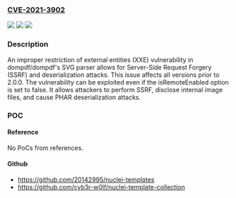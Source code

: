 ### [CVE-2021-3902](https://cve.mitre.org/cgi-bin/cvename.cgi?name=CVE-2021-3902)
![](https://img.shields.io/static/v1?label=Product&message=dompdf%2Fdompdf&color=blue)
![](https://img.shields.io/static/v1?label=Version&message=unspecified%3C%202.0.0%20&color=brighgreen)
![](https://img.shields.io/static/v1?label=Vulnerability&message=CWE-611%20Improper%20Restriction%20of%20XML%20External%20Entity%20Reference&color=brighgreen)

### Description

An improper restriction of external entities (XXE) vulnerability in dompdf/dompdf's SVG parser allows for Server-Side Request Forgery (SSRF) and deserialization attacks. This issue affects all versions prior to 2.0.0. The vulnerability can be exploited even if the isRemoteEnabled option is set to false. It allows attackers to perform SSRF, disclose internal image files, and cause PHAR deserialization attacks.

### POC

#### Reference
No PoCs from references.

#### Github
- https://github.com/20142995/nuclei-templates
- https://github.com/cyb3r-w0lf/nuclei-template-collection

